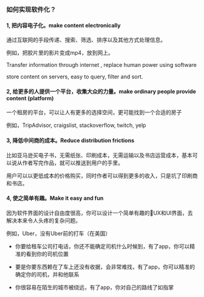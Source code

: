 ### 如何实现软件化？

#### 1, 把内容电子化。make content electronically

通过互联网的手段传递、搜索、筛选、排序以及其他方式处理信息。

例如，把胶片里的影片变成mp4，放到网上。

Transfer information through internet , replace human power using software

store content on servers, easy to query, filter and sort.

#### 2, 给更多的人提供一个平台，收集大众的力量。make ordinary people provide content (platform)

一个租房的平台，可以让人有更多的选择空间，更可能找到一个合适的房子

例如，TripAdvisor, craigslist, stackoverflow, twitch, yelp

#### 3, 降低中间商的成本。Reduce distribution frictions

比如亚马逊买电子书，无需纸张、印刷成本，无需运输以及书店运营成本，基本可以说从作者写完作品，就可以推送到用户的手里。

用户可以以更低成本的价格购买，同时作者可以得到更多的收入，只是坑了印刷商和书店。

#### 4, 使之简单有趣。Make it easy and fun

因为软件界面的设计自由度很高，你可以设计一个简单有趣的UX和UI界面，去解决本来令人头疼的复杂问题。

例如，Uber，没有Uber前的打车（在美国）

- 你要给租车公司打电话，你还不能确定司机什么时候到，有了app，你可以精准的看到你的司机位置

- 要是你要东西赖在了车上还没有收据，会非常难找，有了app，你可以精准的确定你的司机，并和他联系

- 你很容易在陌生的城市被绕远，有了app，你对自己的路线了如指掌
